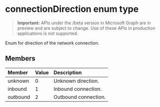 # connectionDirection enum type

> **Important:** APIs under the /beta version in Microsoft Graph are in preview and are subject to change. Use of these APIs in production applications is not supported.

Enum for direction of the network connection.

## Members

|Member|Value|Description|
|:---|:---|:---|
|unknown|0|Unknown direction.|
|inbound|1|Inbound connection.|
|outbound|2| Outbound connection.|
